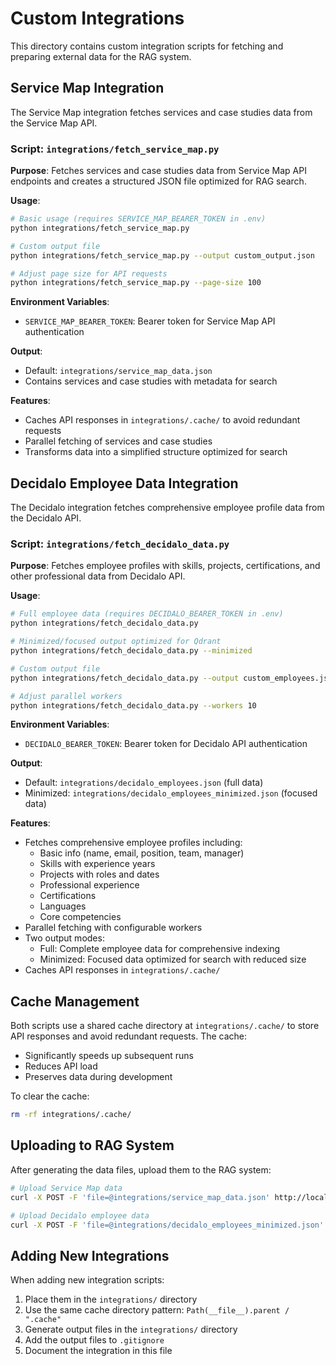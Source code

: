 # Custom Integrations

This directory contains custom integration scripts for fetching and preparing external data for the RAG system.

## Service Map Integration

The Service Map integration fetches services and case studies data from the Service Map API.

### Script: `integrations/fetch_service_map.py`

**Purpose**: Fetches services and case studies data from Service Map API endpoints and creates a structured JSON file optimized for RAG search.

**Usage**:
```bash
# Basic usage (requires SERVICE_MAP_BEARER_TOKEN in .env)
python integrations/fetch_service_map.py

# Custom output file
python integrations/fetch_service_map.py --output custom_output.json

# Adjust page size for API requests
python integrations/fetch_service_map.py --page-size 100
```

**Environment Variables**:
- `SERVICE_MAP_BEARER_TOKEN`: Bearer token for Service Map API authentication

**Output**: 
- Default: `integrations/service_map_data.json`
- Contains services and case studies with metadata for search

**Features**:
- Caches API responses in `integrations/.cache/` to avoid redundant requests
- Parallel fetching of services and case studies
- Transforms data into a simplified structure optimized for search

## Decidalo Employee Data Integration

The Decidalo integration fetches comprehensive employee profile data from the Decidalo API.

### Script: `integrations/fetch_decidalo_data.py`

**Purpose**: Fetches employee profiles with skills, projects, certifications, and other professional data from Decidalo API.

**Usage**:
```bash
# Full employee data (requires DECIDALO_BEARER_TOKEN in .env)
python integrations/fetch_decidalo_data.py

# Minimized/focused output optimized for Qdrant
python integrations/fetch_decidalo_data.py --minimized

# Custom output file
python integrations/fetch_decidalo_data.py --output custom_employees.json

# Adjust parallel workers
python integrations/fetch_decidalo_data.py --workers 10
```

**Environment Variables**:
- `DECIDALO_BEARER_TOKEN`: Bearer token for Decidalo API authentication

**Output**:
- Default: `integrations/decidalo_employees.json` (full data)
- Minimized: `integrations/decidalo_employees_minimized.json` (focused data)

**Features**:
- Fetches comprehensive employee profiles including:
  - Basic info (name, email, position, team, manager)
  - Skills with experience years
  - Projects with roles and dates
  - Professional experience
  - Certifications
  - Languages
  - Core competencies
- Parallel fetching with configurable workers
- Two output modes:
  - Full: Complete employee data for comprehensive indexing
  - Minimized: Focused data optimized for search with reduced size
- Caches API responses in `integrations/.cache/`

## Cache Management

Both scripts use a shared cache directory at `integrations/.cache/` to store API responses and avoid redundant requests. The cache:
- Significantly speeds up subsequent runs
- Reduces API load
- Preserves data during development

To clear the cache:
```bash
rm -rf integrations/.cache/
```

## Uploading to RAG System

After generating the data files, upload them to the RAG system:

```bash
# Upload Service Map data
curl -X POST -F 'file=@integrations/service_map_data.json' http://localhost:8000/upload

# Upload Decidalo employee data
curl -X POST -F 'file=@integrations/decidalo_employees_minimized.json' http://localhost:8000/upload
```

## Adding New Integrations

When adding new integration scripts:
1. Place them in the `integrations/` directory
2. Use the same cache directory pattern: `Path(__file__).parent / ".cache"`
3. Generate output files in the `integrations/` directory
4. Add the output files to `.gitignore`
5. Document the integration in this file